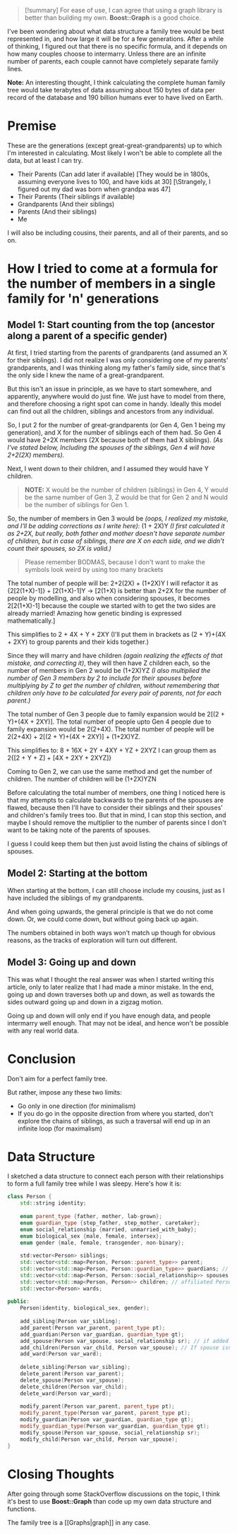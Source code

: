 > [!summary]
> For ease of use, I can agree that using a graph library is better than building my own. **Boost::Graph** is a good choice.

I've been wondering about what data structure a family tree would be best represented in, and how large it will be for a few generations. After a while of thinking, I figured out that there is no specific formula, and it depends on how many couples choose to intermarry. Unless there are an infinite number of parents, each couple cannot have completely separate family lines.

**Note:** An interesting thought, I think calculating the complete human family tree would take terabytes of data assuming about 150 bytes of data per record of the database and 190 billion humans ever to have lived on Earth.
# Premise
These are the generations (except great-great-grandparents) up to which I'm interested in calculating. Most likely I won't be able to complete all the data, but at least I can try.

- Their Parents (Can add later if available) \[They would be in 1800s, assuming everyone lives to 100, and have kids at 30\] \[\Strangely, I figured out my dad was born when grandpa was 47\]
- Their Parents (Their siblings if available)
- Grandparents (And their siblings)
- Parents (And their siblings)
- Me

I will also be including cousins, their parents, and all of their parents, and so on.
# How I tried to come at a formula for the number of members in a single family for 'n' generations
## Model 1: Start counting from the top (ancestor along a parent of a specific gender)
At first, I tried starting from the parents of grandparents (and assumed an X for their siblings). I did not realize I was only considering one of my parents' grandparents, and I was thinking along my father's family side, since that's the only side I knew the name of a great-grandparent.

But this isn't an issue in principle, as we have to start somewhere, and apparently, anywhere would do just fine. We just have to model from there, and therefore choosing a right spot can come in handy. Ideally this model can find out all the children, siblings and ancestors from any individual.

So, I put 2 for the number of great-grandparents (or Gen 4, Gen 1 being my generation), and X for the number of siblings each of them had. So Gen 4 would have 2+2X members (2X because both of them had X siblings). *(As I've stated below, Including the spouses of the siblings, Gen 4 will have 2+2(2X) members).*

Next, I went down to their children, and I assumed they would have Y children.

> **NOTE:** X would be the number of children (siblings) in Gen 4, Y would be the same number of Gen 3, Z would be that for Gen 2 and N would be the number of siblings for Gen 1.

So, the number of members in Gen 3 would be *(oops, I realized my mistake, and I'll be adding corrections as I write here)*: (1 + 2X)Y *(I first calculated it as 2+2X, but really, both father and mother doesn't have separate number of children, but in case of siblings, there are X on each side, and we didn't count their spouses, so 2X is valid.)*

> Please remember BODMAS, because I don't want to make the symbols look weird by using too many brackets

The total number of people will be: 2+2(2X) + (1+2X)Y
I will refactor it as {2\[2(1+X)-1\]} + \[2(1+X)\-1\]Y    -> \[2(1+X) is better than 2+2X for the number of people by modelling, and also when considering spouses, it becomes 2\[2(1+X)-1\] because the couple we started with to get the two sides are already married! Amazing how genetic binding is expressed mathematically.\]

This simplifies to 2 + 4X + Y + 2XY (I'll put them in brackets as (2 + Y)+(4X + 2XY) to group parents and their kids together.)

Since they will marry and have children *(again realizing the effects of that mistake, and correcting it)*, they will then have Z children each, so the number of members in Gen 2 would be (1+2X)YZ *(I also multiplied the number of Gen 3 members by 2 to include for their spouses before multiplying by Z to get the number of children, without remembering that children only have to be calculated for every pair of parents, not for each parent.)*

The total number of Gen 3 people due to family expansion would be 2\[(2 + Y)+(4X + 2XY)\].
The total number of people upto Gen 4 people due to family expansion would be 2(2+4X).
The total number of people will be 2(2+4X) + 2\[(2 + Y)+(4X + 2XY)\] + (1+2X)YZ.

This simplifies to: 8 + 16X + 2Y + 4XY + YZ + 2XYZ
I can group them as 2{\[2 + Y + Z\] + \[4X + 2XY + 2XYZ\]}

Coming to Gen 2, we can use the same method and get the number of children.
The number of children will be (1+2X)YZN

Before calculating the total number of members, one thing I noticed here is that my attempts to calculate backwards to the parents of the spouses are flawed, because then I'll have to consider their siblings and their spouses' and children's family trees too. But that in mind, I can stop this section, and maybe I should remove the multiplier to the number of parents since I don't want to be taking note of the parents of spouses.

I guess I could keep them but then just avoid listing the chains of siblings of spouses.
## Model 2: Starting at the bottom

When starting at the bottom, I can still choose include my cousins, just as I have included the siblings of my grandparents.

And when going upwards, the general principle is that we do not come down. Or, we could come down, but without going back up again.

The numbers obtained in both ways won't match up though for obvious reasons, as the tracks of exploration will turn out different.

## Model 3: Going up and down
This was what I thought the real answer was when I started writing this article, only to later realize that I had made a minor mistake. In the end, going up and down traverses both up and down, as well as towards the sides outward going up and down in a zigzag motion.

Going up and down will only end if you have enough data, and people intermarry well enough. That may not be ideal, and hence won't be possible with any real world data.
# Conclusion
Don't aim for a perfect family tree.

But rather, impose any these two limits:
- Go only in one direction (for minimalism)
- If you do go in the opposite direction from where you started, don't explore the chains of siblings, as such a traversal will end up in an infinite loop (for maximalism)
# Data Structure
I sketched a data structure to connect each person with their relationships to form a full family tree while I was sleepy. Here's how it is:

```C++
class Person {
	std::string identity;
	
	enum parent_type {father, mother, lab-grown};
	enum guardian_type {step_father, step_mother, caretaker};
	enum social_relationship {married, unmarried_with_baby};
	enum biological_sex {male, female, intersex};
	enum gender {male, female, transgender, non-binary};
	
	std:vector<Person> siblings;
	std::vector<std::map<Person, Person::parent_type>> parent;
	std::vector<std::map<Person, Person::guardian_type>> guardians; // Guardians overrides parents as caretakers
	std::vector<std::map<Person, Person::social_relationship>> spouses; // Spouse can be married or unmarried with baby
	std::vector<std::map<Person, Person>> children; // affiliated Person must be a spouse
	std::vector<Person> wards;
	
public:
	Person(identity, biological_sex, gender);
	
	add_sibling(Person var_sibling);
	add_parent(Person var_parent, parent_type pt);
	add_guardian(Person var_guardian, guardian_type gt);
	add_spouse(Person var_spouse, social_relationship sr); // if added spouse already exists as unmarried, modify them as married
	add_children(Person var_child, Person var_spouse); // If spouse isn't in Person::spouses, add them there.
	add_ward(Person var_ward);
	
	delete_sibling(Person var_sibling);
	delete_parent(Person var_parent);
	delete_spouse(Person var_spouse);
	delete_children(Person var_child);
	delete_ward(Person var_ward);
	
	modify_parent(Person var_parent, parent_type pt);
	modify_parent_type(Person var_parent, parent_type pt);
	modify_guardian(Person var_guardian, guardian_type gt);
	modify_guardian_type(Person var_guardian, guardian_type gt);
	modify_spouse(Person var_spouse, social_relationship sr);
	modify_child(Person var_child, Person var_spouse);
}
```
# Closing Thoughts
After going through some StackOverflow discussions on the topic, I think it's best to use **Boost::Graph** than code up my own data structure and functions.

The family tree is a [[Graphs|graph]] in any case.